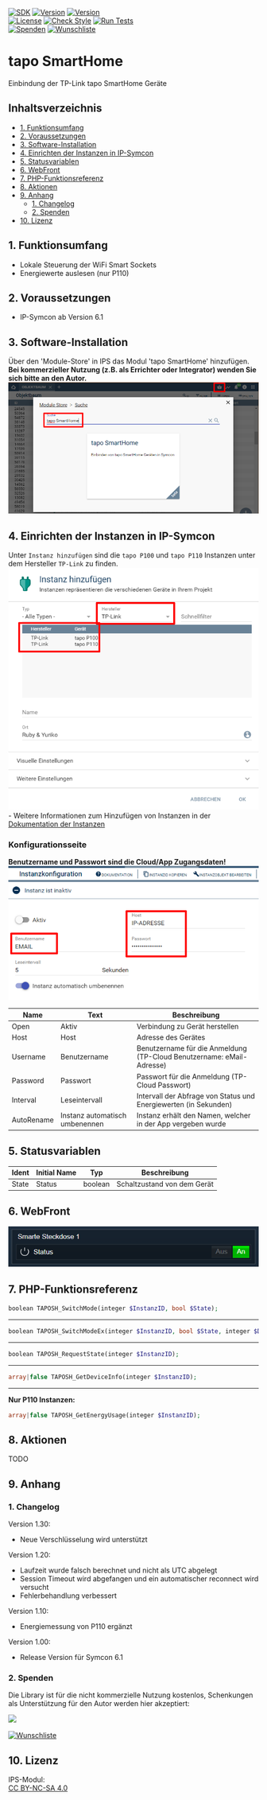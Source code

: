 [![SDK](https://img.shields.io/badge/Symcon-PHPModul-red.svg)](https://www.symcon.de/service/dokumentation/entwicklerbereich/sdk-tools/sdk-php/)
[![Version](https://img.shields.io/badge/Modul%20Version-1.30-blue.svg)](https://community.symcon.de/t/modulk-tp-link-tapo-p100-p110/131865)
[![Version](https://img.shields.io/badge/Symcon%20Version-6.1%20%3E-green.svg)](https://www.symcon.de/service/dokumentation/installation/migrationen/v60-v61-q1-2022/)  
[![License](https://img.shields.io/badge/License-CC%20BY--NC--SA%204.0-green.svg)](https://creativecommons.org/licenses/by-nc-sa/4.0/)
[![Check Style](https://github.com/Nall-chan/SSHClient/workflows/Check%20Style/badge.svg)](https://github.com/Nall-chan/tapo-SmartHome/actions)
[![Run Tests](https://github.com/Nall-chan/SSHClient/workflows/Run%20Tests/badge.svg)](https://github.com/Nall-chan/tapo-SmartHome/actions)  
[![Spenden](https://www.paypalobjects.com/de_DE/DE/i/btn/btn_donate_SM.gif)](#2-spenden)
[![Wunschliste](https://img.shields.io/badge/Wunschliste-Amazon-ff69fb.svg)](#2-spenden)  

# tapo SmartHome <!-- omit in toc -->
Einbindung der TP-Link tapo SmartHome Geräte

## Inhaltsverzeichnis <!-- omit in toc -->

- [1. Funktionsumfang](#1-funktionsumfang)
- [2. Voraussetzungen](#2-voraussetzungen)
- [3. Software-Installation](#3-software-installation)
- [4. Einrichten der Instanzen in IP-Symcon](#4-einrichten-der-instanzen-in-ip-symcon)
- [5. Statusvariablen](#5-statusvariablen)
- [6. WebFront](#6-webfront)
- [7. PHP-Funktionsreferenz](#7-php-funktionsreferenz)
- [8. Aktionen](#8-aktionen)
- [9. Anhang](#9-anhang)
  - [1. Changelog](#1-changelog)
  - [2. Spenden](#2-spenden)
- [10. Lizenz](#10-lizenz)

## 1. Funktionsumfang

* Lokale Steuerung der WiFi Smart Sockets    
* Energiewerte auslesen (nur P110)  

## 2. Voraussetzungen

- IP-Symcon ab Version 6.1

## 3. Software-Installation

  Über den 'Module-Store' in IPS das Modul 'tapo SmartHome' hinzufügen.  
   **Bei kommerzieller Nutzung (z.B. als Errichter oder Integrator) wenden Sie sich bitte an den Autor.**  
![Module-Store](imgs/install.png) 

## 4. Einrichten der Instanzen in IP-Symcon

 Unter `Instanz hinzufügen` sind die `tapo P100` und `tapo P110` Instanzen unter dem Hersteller `TP-Link` zu finden.  
 ![Module](imgs/module.png)  
	- Weitere Informationen zum Hinzufügen von Instanzen in der [Dokumentation der Instanzen](https://www.symcon.de/service/dokumentation/konzepte/instanzen/#Instanz_hinzufügen)

 ### Konfigurationsseite <!-- omit in toc -->

**Benutzername und Passwort sind die Cloud/App Zugangsdaten!**  
![Config](imgs/config.png)  

| Name       | Text                           | Beschreibung                                                          |
| ---------- | ------------------------------ | --------------------------------------------------------------------- |
| Open       | Aktiv                          | Verbindung zu Gerät herstellen                                        |
| Host       | Host                           | Adresse des Gerätes                                                   |
| Username   | Benutzername                   | Benutzername für die Anmeldung (TP-Cloud Benutzername: eMail-Adresse) |
| Password   | Passwort                       | Passwort für die Anmeldung (TP-Cloud Passwort)                        |
| Interval   | Leseintervall                  | Intervall der Abfrage von Status und Energiewerten (in Sekunden)      |
| AutoRename | Instanz automatisch umbenennen | Instanz erhält den Namen, welcher in der App vergeben wurde           |


## 5. Statusvariablen

| Ident | Initial Name | Typ     | Beschreibung                |
| ----- | ------------ | ------- | --------------------------- |
| State | Status       | boolean | Schaltzustand von dem Gerät |

## 6. WebFront

![Config](imgs/wf1.png)  

## 7. PHP-Funktionsreferenz


``` php
boolean TAPOSH_SwitchMode(integer $InstanzID, bool $State);
```
---  
``` php
boolean TAPOSH_SwitchModeEx(integer $InstanzID, bool $State, integer $Delay);
```
---  
``` php
boolean TAPOSH_RequestState(integer $InstanzID);
```
---  
``` php
array|false TAPOSH_GetDeviceInfo(integer $InstanzID);
```
---  

**Nur P110 Instanzen:**
``` php
array|false TAPOSH_GetEnergyUsage(integer $InstanzID);
```


## 8. Aktionen

TODO

## 9. Anhang

### 1. Changelog

Version 1.30:
 - Neue Verschlüsselung wird unterstützt

Version 1.20:  
- Laufzeit wurde falsch berechnet und nicht als UTC abgelegt  
- Session Timeout wird abgefangen und ein automatischer reconnect wird versucht
- Fehlerbehandlung verbessert  
  
Version 1.10:  
- Energiemessung von P110 ergänzt    
  
Version 1.00:  
- Release Version für Symcon 6.1  

### 2. Spenden

  Die Library ist für die nicht kommerzielle Nutzung kostenlos, Schenkungen als Unterstützung für den Autor werden hier akzeptiert:  

<a href="https://www.paypal.com/donate?hosted_button_id=G2SLW2MEMQZH2" target="_blank"><img src="https://www.paypalobjects.com/de_DE/DE/i/btn/btn_donate_LG.gif" border="0" /></a>

[![Wunschliste](https://img.shields.io/badge/Wunschliste-Amazon-ff69fb.svg)](https://www.amazon.de/hz/wishlist/ls/YU4AI9AQT9F?ref_=wl_share) 

## 10. Lizenz

  IPS-Modul:  
  [CC BY-NC-SA 4.0](https://creativecommons.org/licenses/by-nc-sa/4.0/)  
